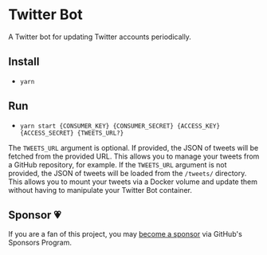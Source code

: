 # Twitter Bot

A Twitter bot for updating Twitter accounts periodically.

## Install

* `yarn`

## Run

* `yarn start {CONSUMER_KEY} {CONSUMER_SECRET} {ACCESS_KEY} {ACCESS_SECRET} {TWEETS_URL?}`

The `TWEETS_URL` argument is optional. If provided, the JSON of tweets will be
fetched from the provided URL. This allows you to manage your tweets from a
GitHub repository, for example. If the `TWEETS_URL` argument is not provided,
the JSON of tweets will be loaded from the `/tweets/` directory. This allows
you to mount your tweets via a Docker volume and update them without having to
manipulate your Twitter Bot container.

## Sponsor 💗

If you are a fan of this project, you may
[become a sponsor](https://github.com/sponsors/CharlesStover)
via GitHub's Sponsors Program.
